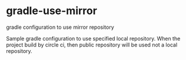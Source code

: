 # gradle-use-mirror
gradle configuration to use mirror repository

Sample gradle configuration to use specified local repository.
When the project build by circle ci, then public repository will be used not a local repository.
